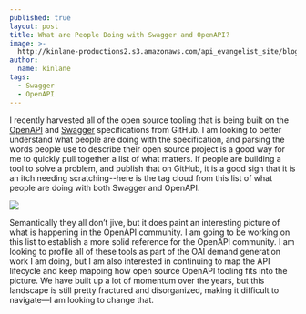 ```yaml
---
published: true
layout: post
title: What are People Doing with Swagger and OpenAPI?
image: >-
  http://kinlane-productions2.s3.amazonaws.com/api_evangelist_site/blog/screen_shot_2020_07_20_at_4.26.05_pm.png
author:
  name: kinlane
tags:
  - Swagger
  - OpenAPI
---
```

I recently harvested all of the open source tooling that is being built on the [OpenAPI](http://apievangelist.com/2020/06/08/the-open-source-community-tooling-built-on-openapi/) and [Swagger](http://apievangelist.com/2020/06/08/the-open-source-community-tooling-built-on-swagger/) specifications from GitHub. I am looking to better understand what people are doing with the specification, and parsing the words people use to describe their open source project is a good way for me to quickly pull together a list of what matters. If people are building a tool to solve a problem, and publish that on GitHub, it is a good sign that it is an itch needing scratching--here is the tag cloud from this list of what people are doing with both Swagger and OpenAPI.

![](http://kinlane-productions2.s3.amazonaws.com/api_evangelist_site/blog/screen_shot_2020_07_20_at_4.26.05_pm.png)

Semantically they all don’t jive, but it does paint an interesting picture of what is happening in the OpenAPI community. I am going to be working on this list to establish a more solid reference for the OpenAPI community. I am looking to profile all of these tools as part of the OAI demand generation work I am doing, but I am also interested in continuing to map the API lifecycle and keep mapping how open source OpenAPI tooling fits into the picture. We have built up a lot of momentum over the years, but this landscape is still pretty fractured and disorganized, making it difficult to navigate—I am looking to change that.